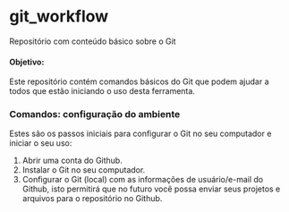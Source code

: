 # git_workflow
Repositório com conteúdo básico sobre o Git

#### Objetivo:
Este repositório contém comandos básicos do Git que podem ajudar a todos que estão iniciando o uso desta ferramenta.

### Comandos: configuração do ambiente
Estes são os passos iniciais para configurar o Git no seu computador e iniciar o seu uso:

1. Abrir uma conta do Github.
2. Instalar o Git no seu computador.
3. Configurar o Git (local) com as informações de usuário/e-mail do Github, isto permitirá que no futuro você possa enviar seus projetos e arquivos para o repositório no Github.


